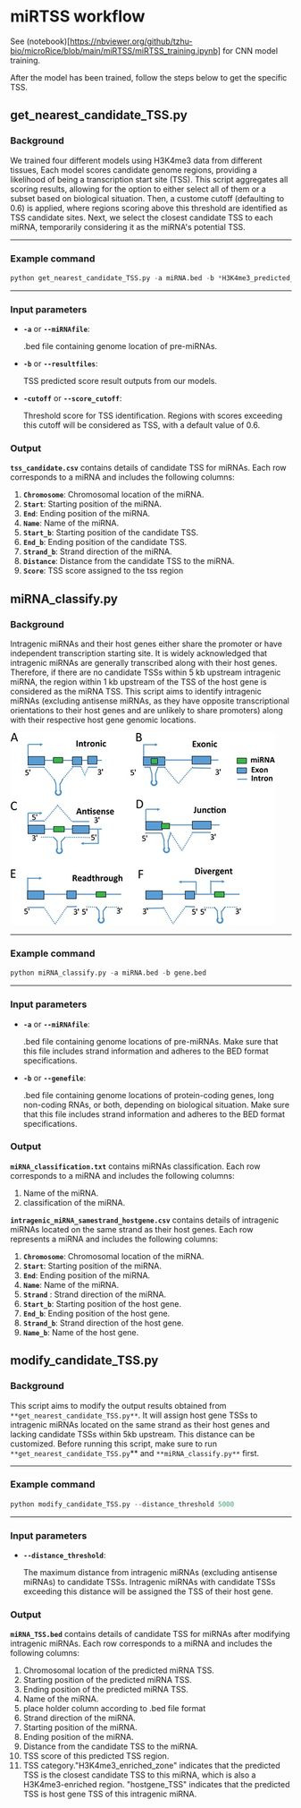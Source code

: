 # miRTSS workflow
See (notebook)[https://nbviewer.org/github/tzhu-bio/microRice/blob/main/miRTSS/miRTSS_training.ipynb] for CNN model training.

After the model has been trained, follow the steps below to get the specific TSS.

## get_nearest_candidate_TSS.py

### Background

We trained four different models using H3K4me3 data from different tissues, Each model scores candidate genome regions, providing a likelihood of being a transcription start site (TSS). This script aggregates all scoring results, allowing for the option to either select all of them or a subset based on biological situation. Then, a custome cutoff (defaulting to 0.6) is applied, where regions scoring above this threshold are identified as TSS candidate sites. Next, we select the closest candidate TSS to each miRNA,  temporarily considering it as the miRNA's potential TSS. 

---

### Example command

```python
python get_nearest_candidate_TSS.py -a miRNA.bed -b *H3K4me3_predicted_score_predict_miRNA* -cutoff 0.6
```

---

### Input parameters

- **`-a`** or **`--miRNAfile`**:
    
     .bed file containing genome location of pre-miRNAs.
    
- **`-b`** or **`--resultfiles`**:
    
    TSS predicted score result outputs from our models. 
    
- **`-cutoff`** or **`--score_cutoff`**:
    
    Threshold score for TSS identification. Regions with scores exceeding this cutoff will be considered as TSS, with a default value of 0.6.
    

### Output

**`tss_candidate.csv`** contains details of candidate TSS for miRNAs. Each row corresponds to a miRNA and includes the following columns:

1. **`Chromosome`**: Chromosomal location of the miRNA.
2. **`Start`**: Starting position of the miRNA.
3. **`End`**: Ending position of the miRNA.
4. **`Name`**: Name of the miRNA.
5. **`Start_b`**: Starting position of the candidate TSS.
6. **`End_b`**: Ending position of the candidate TSS.
7. **`Strand_b`**: Strand direction of the miRNA.
8. **`Distance`**: Distance from the candidate TSS to the miRNA.
9. **`Score`**: TSS score assigned to the tss region

## miRNA_classify.py

### Background

Intragenic miRNAs and their host genes either share the promoter or have independent transcription starting site. It is widely acknowledged that intragenic miRNAs are generally transcribed along with their host genes. Therefore, if there are no candidate TSSs within 5 kb upstream intragenic miRNA, the region within 1 kb upstream of the TSS of the host gene is considered as the miRNA TSS. This script aims to identify intragenic miRNAs (excluding antisense miRNAs, as they have opposite transcriptional orientations to their host genes and are unlikely to share promoters) along with their respective host gene genomic locations.

![Untitled](https://github.com/tzhu-bio/microRice/blob/main/png/1.png)

---

### Example command

```python
python miRNA_classify.py -a miRNA.bed -b gene.bed
```

---

### Input parameters

- **`-a`** or **`--miRNAfile`**:
    
     .bed file containing genome locations of pre-miRNAs. Make sure that this file includes strand information and adheres to the BED format specifications.
    
- **`-b`** or  **`--genefile`**:
    
    .bed file containing genome locations of protein-coding genes, long non-coding RNAs, or both, depending on biological situation. Make sure that this file includes strand information and adheres to the BED format specifications. 
    

### Output

**`miRNA_classification.txt`**  contains miRNAs classification. Each row corresponds to a miRNA and includes the following columns:

1. Name of the miRNA.
2. classification of the miRNA.

**`intragenic_miRNA_samestrand_hostgene.csv`** contains details of intragenic miRNAs located on the same strand as their host genes. Each row represents a miRNA and includes the following columns:

1. **`Chromosome`**: Chromosomal location of the miRNA.
2. **`Start`**: Starting position of the miRNA.
3. **`End`**: Ending position of the miRNA.
4. **`Name`**: Name of the miRNA.
5. **`Strand`** : Strand direction of the miRNA.
6. **`Start_b`**: Starting position of the host gene.
7. **`End_b`**: Ending position of the host gene.
8. **`Strand_b`**: Strand direction of the host gene.
9. **`Name_b`**: Name of the host gene.

## modify_candidate_TSS.py

### Background

This script aims to modify the output results obtained from `**get_nearest_candidate_TSS.py**`. It will assign host gene TSSs to intragenic miRNAs located on the same strand as their host genes and lacking candidate TSSs within 5kb upstream.  This distance can be customized.  Before running this script, make sure to run `**get_nearest_candidate_TSS.py`** and `**miRNA_classify.py**` first.

---

### Example command

```python
python modify_candidate_TSS.py --distance_threshold 5000
```

---

### Input parameters

- **`--distance_threshold`**:
    
    The maximum distance from intragenic miRNAs (excluding antisense miRNAs) to candidate TSSs. Intragenic miRNAs with candidate TSSs exceeding this distance will be assigned the TSS of their host gene.
    

### Output

**`miRNA_TSS.bed`** contains details of candidate TSS for miRNAs after modifying intragenic miRNAs. Each row corresponds to a miRNA and includes the following columns:

1. Chromosomal location of the predicted miRNA TSS. 
2. Starting position of the predicted miRNA TSS. 
3. Ending position of the predicted miRNA TSS. 
4. Name of the miRNA.
5. place holder column according to .bed file format
6. Strand direction of the miRNA. 
7. Starting position of the miRNA.
8. Ending position of the miRNA.
9. Distance from the candidate TSS to the miRNA.
10. TSS score of this predicted TSS region. 
11. TSS category."H3K4me3_enriched_zone" indicates that the predicted TSS is the closest candidate TSS to this miRNA, which is also a H3K4me3-enriched region. "hostgene_TSS" indicates that the predicted TSS is host gene TSS of this intragenic miRNA.
